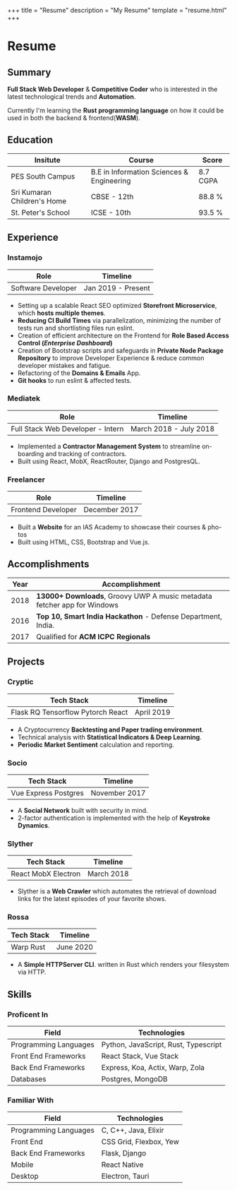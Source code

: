 +++
title = "Resume"
description = "My Resume"
template = "resume.html"
+++

# Resume

## Summary

**Full Stack Web Developer** & **Competitive Coder** who is interested in the latest technological trends and **Automation**.

Currently I'm learning the **Rust programming language** on how it could be used in both the backend & frontend(**WASM**).

## Education

<div class="overflow-x-auto">

|Insitute                      |  Course                                    | Score               |
|------------------------------|--------------------------------------------|---------------------|
| PES South Campus             | B.E in Information Sciences & Engineering  | 8.7 CGPA            |
| Sri Kumaran Children's Home  | CBSE - 12th                                | 88.8 %              |
| St. Peter's School           | ICSE - 10th                                | 93.5 %              |

</div>

## Experience

### Instamojo

|Role                                 | Timeline              |
|-------------------------------------|-----------------------|
| Software Developer                  | Jan 2019 - Present    |

- Setting up a scalable React SEO optimized **Storefront Microservice**, which **hosts multiple themes**.
- **Reducing CI Build Times** via parallelization, minimizing the number of tests run and shortlisting files run eslint.
- Creation of efficient architecture on the Frontend for **Role Based Access Control (*Enterprise Dashboard*)**
- Creation of Bootstrap scripts and safeguards in **Private Node Package Repository** to improve Developer Experience & reduce common developer mistakes and fatigue.
- Refactoring of the **Domains & Emails** App.
- **Git hooks** to run eslint & affected tests.


### Mediatek

|Role                                 | Timeline                 |
|-------------------------------------|--------------------------|
| Full Stack Web Developer - Intern   | March 2018 - July 2018   |

  
- Implemented a **Contractor Management System** to streamline on-
boarding and tracking of contractors.
- Built using React, MobX, ReactRouter, Django and PostgresQL.

### Freelancer

|Role                                 | Timeline                 |
|-------------------------------------|--------------------------|
| Frontend Developer                  | December 2017            |

- Built a **Website** for an IAS Academy to showcase their courses & pho-
tos
- Built using HTML, CSS, Bootstrap and Vue.js.


## Accomplishments

|Year                                 | Accomplishment                                                            |
|-------------------------------------|---------------------------------------------------------------------------|
| 2018                                | **13000+ Downloads**, Groovy UWP A music metadata fetcher app for Windows |
| 2016                                | **Top 10, Smart India Hackathon** - Defense Department, India.            |
| 2017                                | Qualified for **ACM ICPC Regionals**                                      |

## Projects

### Cryptic

|Tech Stack                                 | Timeline                                  |
|-------------------------------------------|-------------------------------------------|
| Flask RQ Tensorflow Pytorch React         | April 2019                                |

- A Cryptocurrency **Backtesting and Paper trading environment**.
- Technical analysis with **Statistical Indicators & Deep Learning**.
- **Periodic Market Sentiment** calculation and reporting.


### Socio

|Tech Stack                                 | Timeline                                  |
|-------------------------------------------|-------------------------------------------|
| Vue Express Postgres                      | November 2017                             |

- A **Social Network** built with security in mind.
- 2-factor authentication is implemented with the help of **Keystroke Dynamics**.

### Slyther

|Tech Stack                                 | Timeline                                  |
|-------------------------------------------|-------------------------------------------|
| React MobX Electron                       | March 2018                                |

- Slyther is a **Web Crawler** which automates the retrieval of download
links for the latest episodes of your favorite shows.

### Rossa

|Tech Stack                                 | Timeline                                  |
|-------------------------------------------|-------------------------------------------|
| Warp Rust                                 | June 2020                                 |

- A **Simple HTTPServer CLI**. written in Rust which renders your filesystem via HTTP.


## Skills

### Proficent In

|Field                                      | Technologies                              |
|-------------------------------------------|-------------------------------------------|
| Programming Languages                     | Python, JavaScript, Rust, Typescript      |
| Front End Frameworks                      | React Stack, Vue Stack                    |
| Back End Frameworks                       | Express, Koa, Actix, Warp, Zola           |
| Databases                                 | Postgres, MongoDB                         |

### Familiar With

|Field                                      | Technologies                              |
|-------------------------------------------|-------------------------------------------|
| Programming Languages                     | C, C++, Java, Elixir                      |
| Front End                                 | CSS Grid, Flexbox, Yew                    |
| Back End Frameworks                       | Flask, Django                             |
| Mobile                                    | React Native                              |
| Desktop                                   | Electron, Tauri                           |